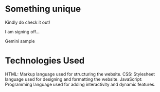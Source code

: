 # Something unique

Kindly do check it out! 

I am signing off...

Gemini sample



# Technologies Used

HTML: Markup language used for structuring the website.
CSS: Stylesheet language used for designing and formatting the website.
JavaScript: Programming language used for adding interactivity and dynamic features.
